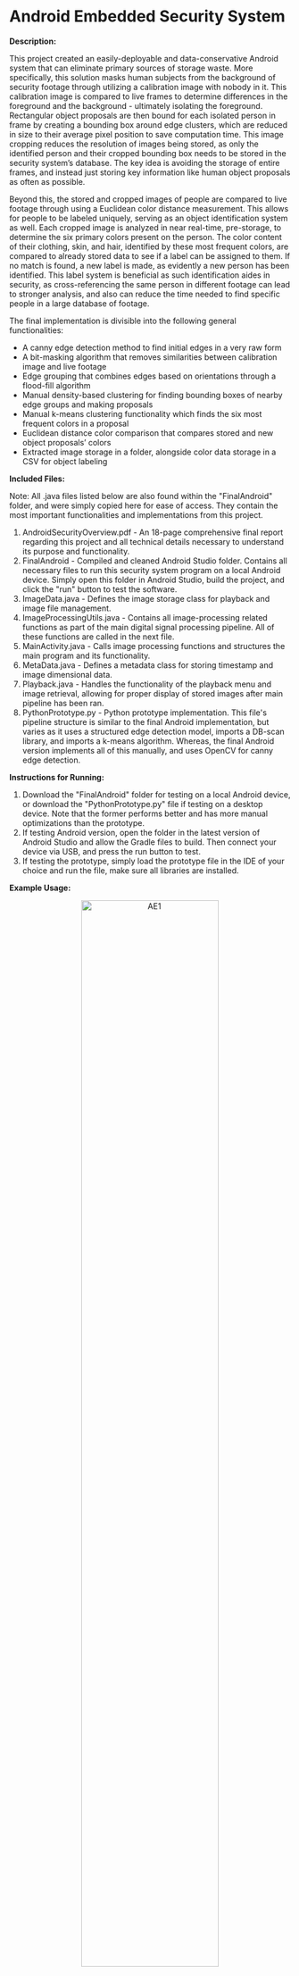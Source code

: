 # Android Embedded Security System

**Description:**

This project created an easily-deployable and data-conservative Android system that can eliminate primary sources of storage waste. More specifically, this solution masks human subjects from the background of security footage through utilizing a calibration image with nobody in it. This calibration image is compared to live frames to determine differences in the foreground and the background - ultimately isolating the foreground. Rectangular object proposals are then bound for each isolated person in frame by creating a bounding box around edge clusters, which are reduced in size to their average pixel position to save computation time. This image cropping reduces the resolution of images being stored, as only the identified person and their cropped bounding box needs to be stored in the security system’s database. The key idea is avoiding the storage of entire frames, and instead just storing key information like human object proposals as often as possible.

Beyond this, the stored and cropped images of people are compared to live footage through using a Euclidean color distance measurement. This allows for people to be labeled uniquely, serving as an object identification system as well. Each cropped image is analyzed in near real-time, pre-storage, to determine the six primary colors present on the person. The color content of their clothing, skin, and hair, identified by these most frequent colors, are compared to already stored data to see if a label can be assigned to them. If no match is found, a new label is made, as evidently a new person has been identified. This label system is beneficial as such identification aides in security, as cross-referencing the same person in different footage can lead to stronger analysis, and also can reduce the time needed to find specific people in a large database of footage. 

The final implementation is divisible into the following general functionalities:

* A canny edge detection method to find initial edges in a very raw form
* A bit-masking algorithm that removes similarities between calibration image and live footage
* Edge grouping that combines edges based on orientations through a flood-fill algorithm
* Manual density-based clustering for finding bounding boxes of nearby edge groups and making proposals
* Manual k-means clustering functionality which finds the six most frequent colors in a proposal
* Euclidean distance color comparison that compares stored and new object proposals’ colors
* Extracted image storage in a folder, alongside color data storage in a CSV for object labeling


**Included Files:**

Note: All .java files listed below are also found within the "FinalAndroid" folder, and were simply copied here for ease of access. They contain the most important functionalities and implementations from this project.

1. AndroidSecurityOverview.pdf - An 18-page comprehensive final report regarding this project and all technical details necessary to understand its purpose and functionality.
2. FinalAndroid - Compiled and cleaned Android Studio folder. Contains all necessary files to run this security system program on a local Android device. Simply open this folder in Android Studio, build the project, and click the "run" button to test the software.
3. ImageData.java - Defines the image storage class for playback and image file management.
4. ImageProcessingUtils.java - Contains all image-processing related functions as part of the main digital signal processing pipeline. All of these functions are called in the next file.
5. MainActivity.java - Calls image processing functions and structures the main program and its functionality.
6. MetaData.java - Defines a metadata class for storing timestamp and image dimensional data.
7. Playback.java - Handles the functionality of the playback menu and image retrieval, allowing for proper display of stored images after main pipeline has been ran.
8. PythonPrototype.py - Python prototype implementation. This file's pipeline structure is similar to the final Android implementation, but varies as it uses a structured edge detection model, imports a DB-scan library, and imports a k-means algorithm. Whereas, the final Android version implements all of this manually, and uses OpenCV for canny edge detection.

**Instructions for Running:**
1. Download the "FinalAndroid" folder for testing on a local Android device, or download the "PythonPrototype.py" file if testing on a desktop device. Note that the former performs better and has more manual optimizations than the prototype.
2. If testing Android version, open the folder in the latest version of Android Studio and allow the Gradle files to build. Then connect your device via USB, and press the run button to test.
3. If testing the prototype, simply load the prototype file in the IDE of your choice and run the file, make sure all libraries are installed.

**Example Usage:**

<p align="center">
  <img src="https://github.com/user-attachments/assets/5d37d7b2-49c7-45f7-a474-ae6011c1aa7d" alt="AE1" width="70%"> 
</p>

<p align="center">  
  Figure 1. Main program menu, including the START, STOP, camera FLIP, and image PLAYBACK buttons. Calibration image is taken here.
</p>

<p align="center">
  <img src="https://github.com/user-attachments/assets/c0491935-41e9-476a-b365-7273d3a4b620" alt="AE2" width="70%"> 
</p>

<p align="center">  
  Figure 2. Example of single person detection, the object is labelled, timestamped, and the top six color content is displayed.
</p>

<p align="center">
  <img src="https://github.com/user-attachments/assets/959c54df-f5a5-4044-bd99-64bd27779fde" alt="AE3" width="70%"> 
</p>

<p align="center">  
  Figure 3. Object label remains the same despite movement and orientation changes.
</p>

<p align="center">
  <img src="https://github.com/user-attachments/assets/4bd0d346-ae0e-4f63-bc80-98c53fa0c33b" alt="AE4" width="70%"> 
</p>

<p align="center">  
  Figure 4. Playback menu, with a timestamp bar that is scrollable at the bottom, alongside overlaid images over time.
</p>

<p align="center">
  <img src="https://github.com/user-attachments/assets/19476133-f70d-4748-a184-1fd5c0031125" alt="AE5" width="70%"> 
</p>

<p align="center">  
  Figure 5. Example of multiple object detection, where different labels and color compositions are assigned.
</p>

**Block Diagrams:**

<p align="center">
  <img src="https://github.com/user-attachments/assets/630aad73-e9a8-4438-aeba-0b5d351c9d1a" alt="AE6" width="50%"> 
</p>

<p align="center">  
  Figure 6. Overall DSP and image processing pipeline.
</p>

<p align="center">
  <img src="https://github.com/user-attachments/assets/29bc036f-1251-4090-a35f-d9f421bf705d" alt="AE7" width="50%"> 
</p>

<p align="center">  
  Figure 7. Custom flood fill algorithm flow chart.
</p>

**Pipeline Demonstration:**

<p align="center">
  <img src="https://github.com/user-attachments/assets/d68337a9-18d2-4a40-85d5-8e6a021be972" alt="AE8" width="40%">
  <img src="https://github.com/user-attachments/assets/e13988db-d1e3-4db9-af08-e380f8932db7" alt="AE8" width="40%">
</p>

<p align="center">  
  Figure 8. Calibration frame comparison and bitmask thresholding.
</p>

<p align="center">
  <img src="https://github.com/user-attachments/assets/aeda20f8-4b40-4e1e-a35d-8de02e6536e8" alt="AE9" width="40%">
  <img src="https://github.com/user-attachments/assets/25503285-bab2-4831-bbcc-94191459bc67" alt="AE9" width="40%"> 
</p>

<p align="center">  
  Figure 9. OPEN and CLOSE operations fill the bitmasked figure, whereas Canny edge detection here generates an outline of the bitmask.
</p>

<p align="center">
  <img src="https://github.com/user-attachments/assets/36bf3d13-6833-4142-9a38-cdad32680ee0" alt="AE10" width="50%"> 
</p>

<p align="center">  
  Figure 10. Edge orientation calculation finds the gradients of edges along the X and Y directions.
</p>

<p align="center">
  <img src="https://github.com/user-attachments/assets/c2f97970-99f7-41d1-bde6-f1f41486eb5c" alt="AE11" width="40%">
  <img src="https://github.com/user-attachments/assets/20e05b09-7893-4d06-828f-7f9535867439" alt="AE11" width="40%">  
</p>

<p align="center">  
  Figure 11. Flood fill algorithm groups edges based on orientations, then edge groups are reduced to their average pixel location as shown on the right.
</p>

<p align="center">
  <img src="https://github.com/user-attachments/assets/eb2c4144-4d14-4c35-8374-3e7ac8e720db" alt="AE12" width="50%"> 
</p>

<p align="center">  
  Figure 12. Average edge group pixels are used to form the final bounding box and object proposal through DB-clustering. K-means for color analysis is performed here, as shown before in "Example Usage".
</p>
